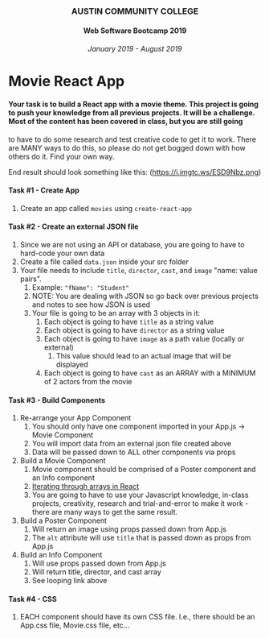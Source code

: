 <center>

### AUSTIN COMMUNITY COLLEGE 
#### Web Software Bootcamp 2019
###### January 2019 - August 2019

</center>

# Movie React App


#### Your task is to build a React app with a movie theme. This project is going to push your knowledge from all previous projects. It will be a challenge. Most of the content has been covered in class, but you are still going
to have to do some research and test creative code to get it to work. There are MANY ways to do this, so please do not get bogged down with how others do it. Find your own way.

End result should look something like this: (https://i.imgtc.ws/ESD9Nbz.png)

#### Task #1 - Create App

1. Create an app called `movies` using `create-react-app`

#### Task #2 - Create an external JSON file

1. Since we are not using an API or database, you are going to have to hard-code your own data
2. Create a file called `data.json` inside your src folder
3. Your file needs to include `title`, `director`, `cast`, and `image` "name: value pairs".
	1. Example: `"fName": "Student"`
	2. NOTE: You are dealing with JSON so go back over previous projects and notes to see how JSON is used
	3. Your file is going to be an array with 3 objects in it:
		1. Each object is going to have `title` as a string value
		2. Each object is going to have `director` as a string value
		3. Each object is going to have `image` as a path value (locally or external)
			1. This value should lead to an actual image that will be displayed
		4. Each object is going to have `cast` as an ARRAY with a MINIMUM of 2 actors from the movie

#### Task #3 - Build Components

1. Re-arrange your App Component
	1. You should only have one component imported in your App.js -> Movie Component
	2. You will import data from an external json file created above
	3. Data will be passed down to ALL other components via props
2. Build a Movie Component
	1. Movie component should be comprised of a Poster component and an Info component
	2. [Iterating through arrays in React](https://stackoverflow.com/questions/29149169/how-to-loop-and-render-elements-in-react-js-without-an-array-of-objects-to-map)
	3. You are going to have to use your Javascript knowledge, in-class projects, creativity, research  and trial-and-error to make it work - there are many ways to get the same result.
3. Build a Poster Component
	1. Will return an image using props passed down from App.js
	2. The `alt` attribute will use `title` that is passed down as props from App.js
4. Build an Info Component
	1. Will use props passed down from App.js
	2. Will return title, director, and cast array
	3. See looping link above
	
#### Task #4 - CSS

1. EACH component should have its own CSS file. I.e., there should be an App.css file, Movie.css file, etc...



